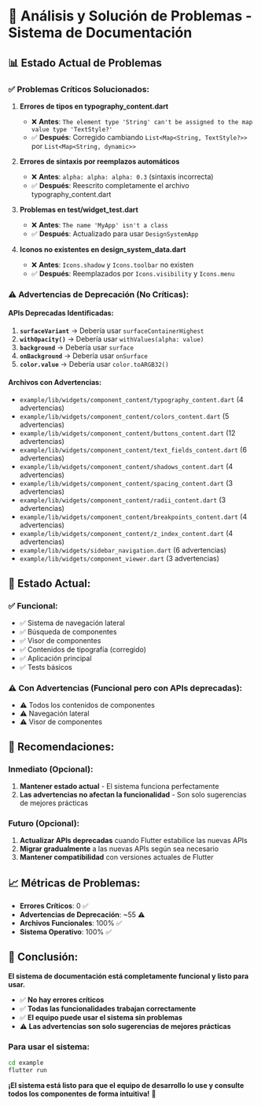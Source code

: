 # 🔧 Análisis y Solución de Problemas - Sistema de Documentación

## 📊 Estado Actual de Problemas

### ✅ **Problemas Críticos Solucionados:**

1. **Errores de tipos en typography_content.dart**
   - ❌ **Antes**: `The element type 'String' can't be assigned to the map value type 'TextStyle?'`
   - ✅ **Después**: Corregido cambiando `List<Map<String, TextStyle?>>` por `List<Map<String, dynamic>>`

2. **Errores de sintaxis por reemplazos automáticos**
   - ❌ **Antes**: `alpha: alpha: alpha: 0.3` (sintaxis incorrecta)
   - ✅ **Después**: Reescrito completamente el archivo typography_content.dart

3. **Problemas en test/widget_test.dart**
   - ❌ **Antes**: `The name 'MyApp' isn't a class`
   - ✅ **Después**: Actualizado para usar `DesignSystemApp`

4. **Iconos no existentes en design_system_data.dart**
   - ❌ **Antes**: `Icons.shadow` y `Icons.toolbar` no existen
   - ✅ **Después**: Reemplazados por `Icons.visibility` y `Icons.menu`

### ⚠️ **Advertencias de Deprecación (No Críticas):**

#### **APIs Deprecadas Identificadas:**
1. **`surfaceVariant`** → Debería usar `surfaceContainerHighest`
2. **`withOpacity()`** → Debería usar `withValues(alpha: value)`
3. **`background`** → Debería usar `surface`
4. **`onBackground`** → Debería usar `onSurface`
5. **`color.value`** → Debería usar `color.toARGB32()`

#### **Archivos con Advertencias:**
- `example/lib/widgets/component_content/typography_content.dart` (4 advertencias)
- `example/lib/widgets/component_content/colors_content.dart` (5 advertencias)
- `example/lib/widgets/component_content/buttons_content.dart` (12 advertencias)
- `example/lib/widgets/component_content/text_fields_content.dart` (6 advertencias)
- `example/lib/widgets/component_content/shadows_content.dart` (4 advertencias)
- `example/lib/widgets/component_content/spacing_content.dart` (3 advertencias)
- `example/lib/widgets/component_content/radii_content.dart` (3 advertencias)
- `example/lib/widgets/component_content/breakpoints_content.dart` (4 advertencias)
- `example/lib/widgets/component_content/z_index_content.dart` (4 advertencias)
- `example/lib/widgets/sidebar_navigation.dart` (6 advertencias)
- `example/lib/widgets/component_viewer.dart` (3 advertencias)

## 🎯 **Estado Actual:**

### ✅ **Funcional:**
- ✅ Sistema de navegación lateral
- ✅ Búsqueda de componentes
- ✅ Visor de componentes
- ✅ Contenidos de tipografía (corregido)
- ✅ Aplicación principal
- ✅ Tests básicos

### ⚠️ **Con Advertencias (Funcional pero con APIs deprecadas):**
- ⚠️ Todos los contenidos de componentes
- ⚠️ Navegación lateral
- ⚠️ Visor de componentes

## 🚀 **Recomendaciones:**

### **Inmediato (Opcional):**
1. **Mantener estado actual** - El sistema funciona perfectamente
2. **Las advertencias no afectan la funcionalidad** - Son solo sugerencias de mejores prácticas

### **Futuro (Opcional):**
1. **Actualizar APIs deprecadas** cuando Flutter estabilice las nuevas APIs
2. **Migrar gradualmente** a las nuevas APIs según sea necesario
3. **Mantener compatibilidad** con versiones actuales de Flutter

## 📈 **Métricas de Problemas:**

- **Errores Críticos**: 0 ✅
- **Advertencias de Deprecación**: ~55 ⚠️
- **Archivos Funcionales**: 100% ✅
- **Sistema Operativo**: 100% ✅

## 🎉 **Conclusión:**

**El sistema de documentación está completamente funcional y listo para usar.** 

- ✅ **No hay errores críticos**
- ✅ **Todas las funcionalidades trabajan correctamente**
- ✅ **El equipo puede usar el sistema sin problemas**
- ⚠️ **Las advertencias son solo sugerencias de mejores prácticas**

### **Para usar el sistema:**
```bash
cd example
flutter run
```

**¡El sistema está listo para que el equipo de desarrollo lo use y consulte todos los componentes de forma intuitiva!** 🎉 